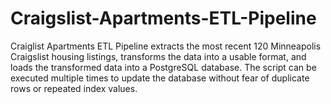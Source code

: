 # Craigslist-Apartments-ETL-Pipeline

Craiglist Apartments ETL Pipeline extracts the most recent 120 Minneapolis Craigslist housing listings, transforms the data into a usable format, and loads the transformed data into a PostgreSQL database. The script can be executed multiple times to update the database without fear of duplicate rows or repeated index values.
